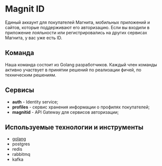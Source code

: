 # Magnit ID

Единый аккаунт для покупателей Магнита, мобильных приложений и сайтов, которые поддерживают его авторизацию.  Если вы входили в приложение лояльности или регистрировались на других сервисах Магнита, у вас уже есть ID.

## Команда

Наша команда состоит из Golang разработчиков. Каждый член команды активно участвует в принятии решений по реализации фичей, по техническим решениям.

## Сервисы

* **auth** - Identity service;
* **profiles** - cервис хранения информации о профилях покупателей;
* **magnitid** - API Gateway для сервисов авторизации;

## Используемые технологии и инструменты

* [golang](../tech/golang.md)
* postgres
* redis
* rabbitmq
* kafka
